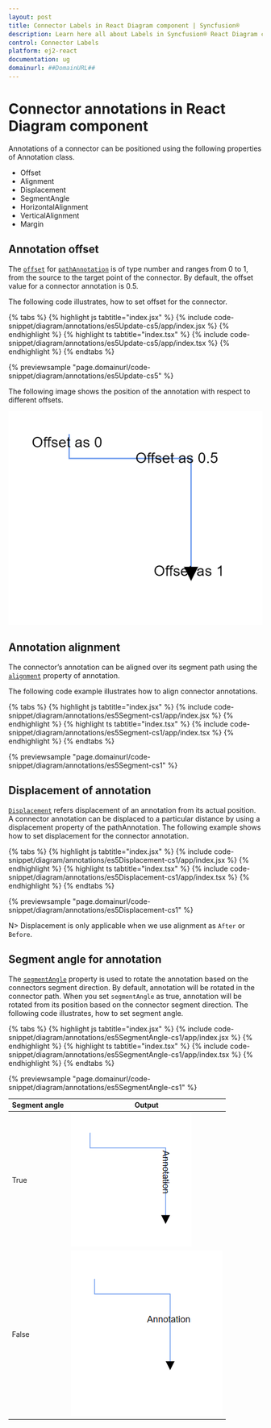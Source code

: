 ```yaml
---
layout: post
title: Connector Labels in React Diagram component | Syncfusion®
description: Learn here all about Labels in Syncfusion® React Diagram component of Syncfusion Essential® JS 2 and more.
control: Connector Labels 
platform: ej2-react
documentation: ug
domainurl: ##DomainURL##
---
```


# Connector annotations in React Diagram component

Annotations of a connector can be positioned using the following properties of Annotation class.

* Offset
* Alignment
* Displacement
* SegmentAngle
* HorizontalAlignment
* VerticalAlignment
* Margin

## Annotation offset

The [`offset`](https://helpej2.syncfusion.com/react/documentation/api/diagram/pathAnnotationModel/#offset) for [`pathAnnotation`](https://helpej2.syncfusion.com/react/documentation/api/diagram/pathAnnotationModel) is of type number and ranges from 0 to 1, from the source to the target point of the connector. By default, the offset value for a connector annotation is 0.5.

The following code illustrates, how to set offset for the connector.

{% tabs %}
{% highlight js tabtitle="index.jsx" %}
{% include code-snippet/diagram/annotations/es5Update-cs5/app/index.jsx %}
{% endhighlight %}
{% highlight ts tabtitle="index.tsx" %}
{% include code-snippet/diagram/annotations/es5Update-cs5/app/index.tsx %}
{% endhighlight %}
{% endtabs %}

 {% previewsample "page.domainurl/code-snippet/diagram/annotations/es5Update-cs5" %}

The following image shows the position of the annotation with respect to different offsets.

![PathAnnotation offset](images/diagram-pathAnnotation-offset.png)

## Annotation alignment

The connector’s annotation can be aligned over its segment path using the [`alignment`](https://helpej2.syncfusion.com/react/documentation/api/diagram/annotationAlignment/) property of annotation.

The following code example illustrates how to align connector annotations.

{% tabs %}
{% highlight js tabtitle="index.jsx" %}
{% include code-snippet/diagram/annotations/es5Segment-cs1/app/index.jsx %}
{% endhighlight %}
{% highlight ts tabtitle="index.tsx" %}
{% include code-snippet/diagram/annotations/es5Segment-cs1/app/index.tsx %}
{% endhighlight %}
{% endtabs %}

 {% previewsample "page.domainurl/code-snippet/diagram/annotations/es5Segment-cs1" %}

## Displacement of annotation

[`Displacement`](https://helpej2.syncfusion.com/react/documentation/api/diagram/pointModel/) refers displacement of an annotation from its actual position. A connector annotation can be displaced to a particular distance by using a displacement property of the pathAnnotation. The following example shows how to set displacement for the connector annotation.

{% tabs %}
{% highlight js tabtitle="index.jsx" %}
{% include code-snippet/diagram/annotations/es5Displacement-cs1/app/index.jsx %}
{% endhighlight %}
{% highlight ts tabtitle="index.tsx" %}
{% include code-snippet/diagram/annotations/es5Displacement-cs1/app/index.tsx %}
{% endhighlight %}
{% endtabs %}

 {% previewsample "page.domainurl/code-snippet/diagram/annotations/es5Displacement-cs1" %}

N> Displacement is only applicable when we use alignment as `After` or `Before`.

## Segment angle for annotation

The [`segmentAngle`](https://helpej2.syncfusion.com/react/documentation/api/diagram/pathAnnotationModel/#segmentangle) property is used to rotate the annotation based on the connectors segment direction. By default, annotation will be rotated in the connector path. When you set `segmentAngle` as true, annotation will be rotated from its position based on the connector segment direction. The following code illustrates, how to set segment angle.

{% tabs %}
{% highlight js tabtitle="index.jsx" %}
{% include code-snippet/diagram/annotations/es5SegmentAngle-cs1/app/index.jsx %}
{% endhighlight %}
{% highlight ts tabtitle="index.tsx" %}
{% include code-snippet/diagram/annotations/es5SegmentAngle-cs1/app/index.tsx %}
{% endhighlight %}
{% endtabs %}

 {% previewsample "page.domainurl/code-snippet/diagram/annotations/es5SegmentAngle-cs1" %}

|Segment angle|Output|
|-----|-----|
|True|![Segment angle true](images/diagram-annotation-segmentAngle-true.png)|
|False|![Segment angle false](images/diagram-annotation-segmentAngle-false.png)|